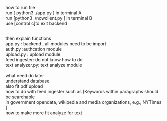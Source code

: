 how to run file <br>
run [ python3 ./app.py ] in terminal A <br>
run [python3 ./nowclient.py ] in terminal B <br>
use [control c]to exit backend<br><br>


then explain functions <br>
app.py : backend , all modules need to be import<br>
auth.py :authcation module<br>
upload.py : upload module<br>
feed ingester: do not know how to do<br>
text analyzer.py: text analyze module<br><br>
what need do later<br>
understand database<br>
also fit pdf upload<br>
how to do with feed ingester such as [Keywords within paragraphs should be searchable<br>
in government opendata, wikipedia and media organizations, e.g., NYTimes ]<br>
how to make more fit analyze for text<br>



